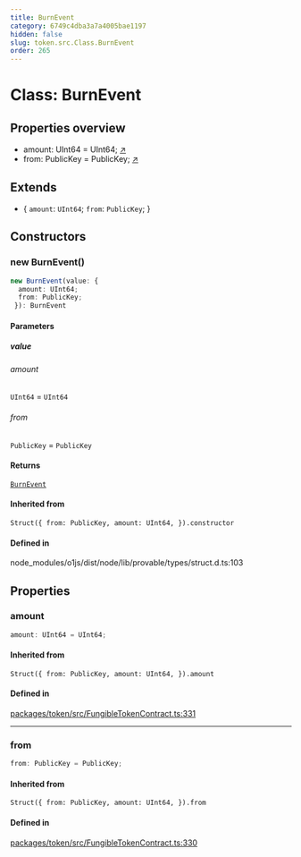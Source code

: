 ```yaml
---
title: BurnEvent
category: 6749c4dba3a7a4005bae1197
hidden: false
slug: token.src.Class.BurnEvent
order: 265
---
```


# Class: BurnEvent

## Properties overview

- amount:  UInt64 = UInt64; [↗](#amount)
- from:  PublicKey = PublicKey; [↗](#from)

## Extends

- \{
  `amount`: `UInt64`;
  `from`: `PublicKey`;
 \}

## Constructors

### new BurnEvent()

```ts
new BurnEvent(value: {
  amount: UInt64;
  from: PublicKey;
 }): BurnEvent
```

#### Parameters

##### value

###### amount

`UInt64` = `UInt64`

###### from

`PublicKey` = `PublicKey`

#### Returns

[`BurnEvent`](tokensrcclassburnevent)

#### Inherited from

`Struct({
  from: PublicKey,
  amount: UInt64,
}).constructor`

#### Defined in

node\_modules/o1js/dist/node/lib/provable/types/struct.d.ts:103

## Properties

### amount

```ts
amount: UInt64 = UInt64;
```

#### Inherited from

`Struct({
  from: PublicKey,
  amount: UInt64,
}).amount`

#### Defined in

[packages/token/src/FungibleTokenContract.ts:331](https://github.com/zkcloudworker/minatokens-lib/blob/main/packages/token/src/FungibleTokenContract.ts#L331)

***

### from

```ts
from: PublicKey = PublicKey;
```

#### Inherited from

`Struct({
  from: PublicKey,
  amount: UInt64,
}).from`

#### Defined in

[packages/token/src/FungibleTokenContract.ts:330](https://github.com/zkcloudworker/minatokens-lib/blob/main/packages/token/src/FungibleTokenContract.ts#L330)
